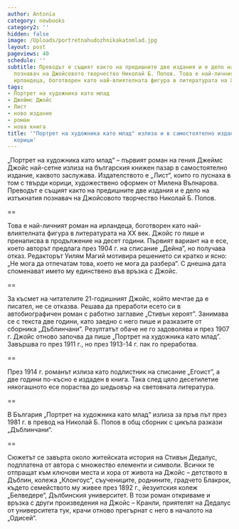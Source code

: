 ```yaml
---
author: Antonia
category: newbooks
category2: ''
hidden: false
image: /Uploads/portretnahudozhnikakatomlad.jpg
layout: post
pageviews: 40
schedule: ''
subtitle: Преводът е същият както на предишните две издания и е дело на изтъкнатия
  познавач на Джойсовото творчество Николай Б. Попов. Това е най-личният роман на
  ирландеца, боготворен като най-влиятелната фигура в литературата на ХХ век
tags:
- Портрет на художника като млад
- Джеймс Джойс
- Лист
- ново издание
- роман
- нова книга
title: '"Портрет на художника като млад" излиза и в самостоятелно издание с твърди
  корици'
---
```


„Портрет на художника като млад“ – първият роман на гения Джеймс Джойс най-сетне излиза на българския книжен пазар в самостоятелно издание, каквото заслужава. Издателството е „Лист“, които го пуснаха в том с твърди корици, художествено оформен от Милена Вълнарова. Преводът е същият както на предишните две издания и е дело на изтъкнатия познавач на Джойсовото творчество Николай Б. Попов.

\==

Това е най-личният роман на ирландеца, боготворен като най-влиятелната фигура в литературата на ХХ век. Джойс го пише и пренаписва в продължение на десет години. Първият вариант на е есе, което авторът предлага през 1904 г. на списание „Дейна”, но получава отказ. Редакторът Уилям Магий мотивира решението си кратко и ясно: „Не мога да отпечатам това, което не мога да разбера“. С днешна дата споменават името му единствено във връзка с Джойс.

\==

За късмет на читателите 21-годишният Джойс, който мечтае да е писател, не се отказва. Решава да преработи есето си в автобиографичен роман с работно заглавие „Стивън хероят”. Занимава се с текста две години, като заедно с него пише и разказите от сборника „Дъблинчани”. Резултатът обаче не го задоволява и през 1907 г. Джойс отново започва да пише „Портрет на художника като млад”. Завършва го през 1911 г., но през 1913-14 г. пак го преработва. 

\==

През 1914 г. романът излиза като подлистник на списание „Егоист”, а две години по-късно е издаден в книга. Така след цяло десетилетие някогашното есе пораства до шедьовър на световната литература.

\==

В България „Портрет на художника като млад“ излиза за пръв път през 1981 г. в превод на Николай Б. Попов в общ сборник с цикъла разкази „Дъблинчани“. 

\==

Сюжетът се завърта около житейската история на Стивън Дедалус, подплатена от автора с множество елементи и символи. Всички те отпращат към ключови места и хора от живота на Джойс – детството в Дъблин, колежа „Клонгоус“, съучениците, роднините, градчето Блакрок, където семейството му живее през 1892 г., йезуитския колеж „Белведере“, Дълбинския университет. В този роман откриваме и връзка с други произведения на Джойс – Кранли, приятелят на Дедалус от университета тук, крачи отново прегърнат с него в началото на „Одисей“.